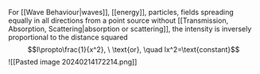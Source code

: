 For [[Wave Behaviour|waves]], [[energy]], particles, fields spreading equally in all directions from a point source without [[Transmission, Absorption, Scattering|absorption or scattering]], the intensity is inversely proportional to the distance squared 
$$I\propto\frac{1}{x^2}, \ \text{or}, \quad lx^2=\text{constant}$$
![[Pasted image 20240214172214.png]]
